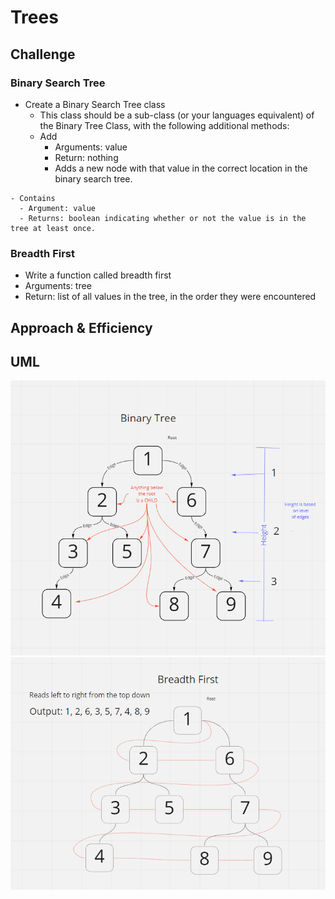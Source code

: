 # Trees
<!-- Short summary or background information -->

## Challenge
### Binary Search Tree  
   - Create a Binary Search Tree class  
     - This class should be a sub-class (or your languages equivalent) of the Binary Tree Class, with the following additional methods:  
     - Add
       - Arguments: value  
       - Return: nothing  
       - Adds a new node with that value in the correct location in the binary search tree.
      
    - Contains
      - Argument: value
      - Returns: boolean indicating whether or not the value is in the tree at least once.  

### Breadth First  
  - Write a function called breadth first  
  - Arguments: tree  
  - Return: list of all values in the tree, in the order they were encountered


## Approach & Efficiency
<!-- What approach did you take? Why? What is the Big O space/time for this approach? -->

## UML  
![BinaryTree](./BinaryTree.png)  
![BreadthFirst](./Breadth-First.png)